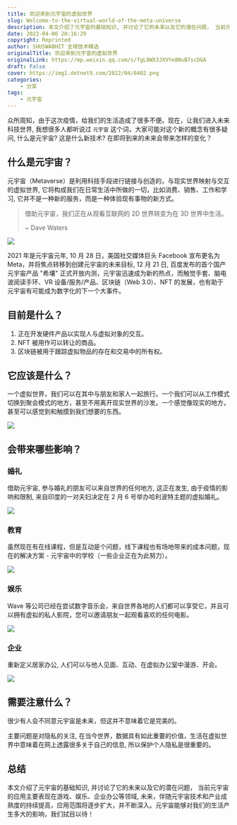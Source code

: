 ```yaml
---
title: 欢迎来到元宇宙的虚拟世界
slug: Welcome-to-the-virtual-world-of-the-meta-universe
description: 本文介绍了元宇宙的基础知识, 并讨论了它的未来以及它的潜在问题， 当前元宇宙的应用主要表现在游戏、娱乐、企业办公等领域, 未来，伴随元宇宙技术和产业成熟度的持续提高，应用范围将逐步扩大，并不断深入。元宇宙能够对我们的生活产生多大的影响，我们拭目以待！
date: 2022-04-06 20:16:29
copyright: Reprinted
author: SHUSWABHIT 全球技术精选
originalTitle: 欢迎来到元宇宙的虚拟世界
originalLink: https://mp.weixin.qq.com/s/fgL8WX3JXVYe8NuB7scDGA
draft: False
cover: https://img1.dotnet9.com/2022/04/0402.png
categories: 
    - 分享
tags: 
    - 元宇宙
---
```


众所周知，由于这次疫情，给我们的生活造成了很多不便。现在，让我们进入未来科技世界, 我想很多人都听说过 `元宇宙` 这个词，大家可能对这个新的概念有很多疑问, 什么是元宇宙? 这是什么新技术? 在即将到来的未来会带来怎样的变化？

## 什么是元宇宙？

元宇宙（Metaverse）是利用科技手段进行链接与创造的，与现实世界映射与交互的虚拟世界, 它将构成我们在日常生活中所做的一切，比如消费、销售、工作和学习, 它并不是一种新的服务，而是一种体验现有事物的新方式。

> 借助元宇宙，我们正在从观看互联网的 2D 世界转变为在 3D 世界中生活。
>
> ~ Dave Waters

![](https://img1.dotnet9.com/2022/04/0401.png)

2021 年是元宇宙元年, 10 月 28 日，美国社交媒体巨头 Facebook 宣布更名为 Meta，并将焦点转移到创建元宇宙的未来目标, 12 月 21 日, 百度发布的首个国产元宇宙产品 "希壤" 正式开放内测，元宇宙迅速成为新的热点，而触觉手套、脑电波阅读手环、VR 设备/服务/产品、区块链（Web 3.0）、NFT 的发展，也有助于元宇宙有可能成为数字化的下一个大事件。

## 目前是什么？

1. 正在开发硬件产品以实现人与虚拟对象的交互。
2. NFT 被用作可以转让的商品。
3. 区块链被用于跟踪虚拟物品的存在和交易中的所有权。

## 它应该是什么？

一个虚拟世界，我们可以在其中与朋友和家人一起旅行。一个我们可以从工作模式切换到聚会模式的地方，甚至不用离开现实世界的沙发。一个感觉像现实的地方，甚至可以感觉到和触摸到我们想要的东西。

![](https://img1.dotnet9.com/2022/04/0402.png)

## 会带来哪些影响？

### 婚礼

借助元宇宙, 参与婚礼的朋友可以来自世界的任何地方, 这正在发生, 由于疫情的影响和限制, 来自印度的一对夫妇决定在 2 月 6 号举办哈利波特主题的虚拟婚礼。

![](https://img1.dotnet9.com/2022/04/0403.png)

### 教育

虽然现在有在线课程，但是互动是个问题，线下课程也有场地带来的成本问题，现在的解决方案 - 元宇宙中的学校（一些企业正在为此努力）。

![](https://img1.dotnet9.com/2022/04/0404.png)

### 娱乐

Wave 等公司已经在尝试数字音乐会，来自世界各地的人们都可以享受它，并且可以拥有虚拟的私人影院，您可以邀请朋友一起观看喜欢的任何电影。

![](https://img1.dotnet9.com/2022/04/0405.png)

### 企业

重新定义居家办公, 人们可以与他人见面、互动、在虚拟办公室中漫游、开会。

![](https://img1.dotnet9.com/2022/04/0406.png)

## 需要注意什么？

很少有人会不同意元宇宙是未来，但这并不意味着它是完美的。

主要问题是对隐私的关注, 在当今世界，数据具有如此重要的价值，生活在虚拟世界中意味着在网上透露很多关于自己的信息, 所以保护个人隐私是很重要的。

## 总结

本文介绍了元宇宙的基础知识, 并讨论了它的未来以及它的潜在问题， 当前元宇宙的应用主要表现在游戏、娱乐、企业办公等领域, 未来，伴随元宇宙技术和产业成熟度的持续提高，应用范围将逐步扩大，并不断深入。元宇宙能够对我们的生活产生多大的影响，我们拭目以待！
